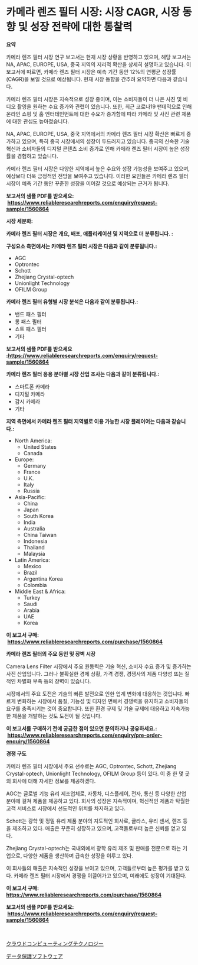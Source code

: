 <p><h1>카메라 렌즈 필터 시장: 시장 CAGR, 시장 동향 및 성장 전략에 대한 통찰력</h1></p><p><strong>요약</strong></p>
<p><p>카메라 렌즈 필터 시장 연구 보고서는 현재 시장 상황을 반영하고 있으며, 해당 보고서는 NA, APAC, EUROPE, USA, 중국 지역의 지리적 확산을 상세히 설명하고 있습니다. 이 보고서에 따르면, 카메라 렌즈 필터 시장은 예측 기간 동안 12%의 연평균 성장률(CAGR)을 보일 것으로 예상됩니다. 현재 시장 동향을 간추려 요약하면 다음과 같습니다.</p><p>카메라 렌즈 필터 시장은 지속적으로 성장 중이며, 이는 소비자들이 더 나은 사진 및 비디오 촬영을 원하는 수요 증가와 관련이 있습니다. 또한, 최근 코로나19 팬데믹으로 인해 온라인 쇼핑 및 홈 엔터테인먼트에 대한 수요가 증가함에 따라 카메라 및 사진 관련 제품에 대한 관심도 높아졌습니다.</p><p>NA, APAC, EUROPE, USA, 중국 지역에서의 카메라 렌즈 필터 시장 확산은 빠르게 증가하고 있으며, 특히 중국 시장에서의 성장이 두드러지고 있습니다. 중국의 신속한 기술 혁신과 소비자들의 디지털 콘텐츠 소비 증가로 인해 카메라 렌즈 필터 시장이 높은 성장률을 경험하고 있습니다.</p><p>카메라 렌즈 필터 시장은 다양한 지역에서 높은 수요와 성장 가능성을 보여주고 있으며, 예상보다 더욱 긍정적인 전망을 보여주고 있습니다. 이러한 요인들은 카메라 렌즈 필터 시장이 예측 기간 동안 꾸준한 성장을 이어갈 것으로 예상되는 근거가 됩니다.</p></p>
<p><strong>보고서의 샘플 PDF를 받으세요: &nbsp;<a href="https://www.reliableresearchreports.com/enquiry/request-sample/1560864">https://www.reliableresearchreports.com/enquiry/request-sample/1560864</a></strong></p>
<p><strong>시장 세분화:</strong></p>
<p><strong> 카메라 렌즈 필터 시장은 개요, 배포, 애플리케이션 및 지역으로 더 분류됩니다. :</strong></p>
<p><strong>구성요소 측면에서는 카메라 렌즈 필터 시장은 다음과 같이 분류됩니다.:</strong></p>
<p><ul><li>AGC</li><li>Optrontec</li><li>Schott</li><li>Zhejiang Crystal-optech</li><li>Unionlight Technology</li><li>OFILM Group</li></ul></p>
<p><strong> 카메라 렌즈 필터 유형별 시장 분석은 다음과 같이 분류됩니다.:</strong></p>
<p><ul><li>밴드 패스 필터</li><li>롱 패스 필터</li><li>쇼트 패스 필터</li><li>기타</li></ul></p>
<p><strong>보고서의 샘플 PDF를 받으세요 :<a href="https://www.reliableresearchreports.com/enquiry/request-sample/1560864">https://www.reliableresearchreports.com/enquiry/request-sample/1560864</a></strong></p>
<p><strong> 카메라 렌즈 필터 응용 분야별 시장 산업 조사는 다음과 같이 분류됩니다.:</strong></p>
<p><ul><li>스마트폰 카메라</li><li>디지털 카메라</li><li>감시 카메라</li><li>기타</li></ul></p>
<p><strong>지역 측면에서 카메라 렌즈 필터 지역별로 이용 가능한 시장 플레이어는 다음과 같습니다.:</strong></p>
<p><ul>
    <li>
        North America:
        <ul>
            <li>United States</li>
            <li>Canada</li>
        </ul>
    </li>
    <li>
        Europe:
        <ul>
            <li>Germany</li>
            <li>France</li>
            <li>U.K.</li>
            <li>Italy</li>
            <li>Russia</li>
        </ul>
    </li>
    <li>
        Asia-Pacific:
        <ul>
            <li>China</li>
            <li>Japan</li>
            <li>South Korea</li>
            <li>India</li>
            <li>Australia</li>
            <li>China Taiwan</li>
            <li>Indonesia</li>
            <li>Thailand</li>
            <li>Malaysia</li>
        </ul>
    </li>
    <li>
        Latin America:
        <ul>
            <li>Mexico</li>
            <li>Brazil</li>
            <li>Argentina Korea</li>
            <li>Colombia</li>
        </ul>
    </li>
    <li>
        Middle East & Africa:
        <ul>
            <li>Turkey</li>
            <li>Saudi</li>
            <li>Arabia</li>
            <li>UAE</li>
            <li>Korea</li>
        </ul>
    </li>
    </ul></p>
<p><strong>이 보고서 구매: &nbsp;<a href="https://www.reliableresearchreports.com/purchase/1560864">https://www.reliableresearchreports.com/purchase/1560864</a></strong></p>
<p><strong>카메라 렌즈 필터의 주요 동인 및 장벽 시장</strong></p>
<p><p>Camera Lens Filter 시장에서 주요 원동력은 기술 혁신, 소비자 수요 증가 및 증가하는 사진 산업입니다. 그러나 불확실한 경제 상황, 가격 경쟁, 경쟁사의 제품 다양성 또는 질적인 차별화 부족 등의 장벽이 있습니다.</p><p>시장에서의 주요 도전은 기술의 빠른 발전으로 인한 업계 변화에 대응하는 것입니다. 빠르게 변화하는 시장에서 품질, 기능성 및 디자인 면에서 경쟁력을 유지하고 소비자들의 요구를 충족시키는 것이 중요합니다. 또한 환경 규제 및 기술 규제에 대응하고 지속가능한 제품을 개발하는 것도 도전이 될 것입니다.</p></p>
<p><strong>이 보고서를 구매하기 전에 궁금한 점이 있으면 문의하거나 공유하세요.: &nbsp;<a href="https://www.reliableresearchreports.com/enquiry/pre-order-enquiry/1560864">https://www.reliableresearchreports.com/enquiry/pre-order-enquiry/1560864</a></strong></p>
<p><strong>경쟁 구도</strong></p>
<p><p>카메라 렌즈 필터 시장에서 주요 선수로는 AGC, Optrontec, Schott, Zhejiang Crystal-optech, Unionlight Technology, OFILM Group 등이 있다. 이 중 한 몇 곳의 회사에 대해 자세한 정보를 제공하겠다.</p><p>AGC는 글로벌 기능 유리 제조업체로, 자동차, 디스플레이, 전자, 통신 등 다양한 산업 분야에 걸쳐 제품을 제공하고 있다. 회사의 성장은 지속적이며, 혁신적인 제품과 탁월한 고객 서비스로 시장에서 선도적인 위치를 차지하고 있다.</p><p>Schott는 광학 및 정밀 유리 제품 분야의 지도적인 회사로, 글라스, 유리 센서, 렌즈 등을 제조하고 있다. 매출은 꾸준히 성장하고 있으며, 고객들로부터 높은 신뢰를 얻고 있다.</p><p>Zhejiang Crystal-optech는 국내외에서 광학 유리 제조 및 판매를 전문으로 하는 기업으로, 다양한 제품을 생산하며 급속한 성장을 이루고 있다.</p><p>이 회사들의 매출은 지속적인 성장을 보이고 있으며, 고객들로부터 높은 평가를 받고 있다. 카메라 렌즈 필터 시장에서 경쟁을 이끌어가고 있으며, 미래에도 성장이 기대된다.</p></p>
<p><strong>이 보고서 구매: &nbsp; <a href="https://www.reliableresearchreports.com/purchase/1560864">https://www.reliableresearchreports.com/purchase/1560864</a></strong></p>
<p><strong>보고서의 샘플 PDF를 받으세요: &nbsp;<a href="https://www.reliableresearchreports.com/enquiry/request-sample/1560864">https://www.reliableresearchreports.com/enquiry/request-sample/1560864</a></strong><strong></strong></p>
<p>&nbsp;</p>
<p><p><a href="https://medium.com/@chrispcreem58/%E3%82%AF%E3%83%A9%E3%82%A6%E3%83%89%E3%82%B3%E3%83%B3%E3%83%94%E3%83%A5%E3%83%BC%E3%83%86%E3%82%A3%E3%83%B3%E3%82%B0%E6%8A%80%E8%A1%93%E5%B8%82%E5%A0%B4-%E7%AB%B6%E4%BA%89%E5%88%86%E6%9E%90-%E5%B8%82%E5%A0%B4%E5%8B%95%E5%90%91-2031%E5%B9%B4%E3%81%BE%E3%81%A7%E3%81%AE%E4%BA%88%E6%B8%AC-50267945e5cf">クラウドコンピューティングテクノロジー</a></p><p><a href="https://github.com/one-cool-chick/Market-Research-Report-List-1/blob/main/18547246520.md">データ保護ソフトウェア</a></p></p>